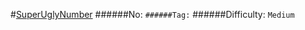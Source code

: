 #[SuperUglyNumber](https://leetcode.com/problems/super-ugly-number/)
######No: ``
######Tag: ``
######Difficulty: `Medium`
